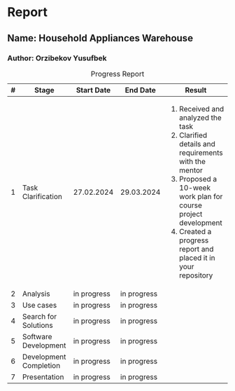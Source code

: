 # Report

##  Name: Household Appliances Warehouse

### Author: Orzibekov Yusufbek

<table>
<caption>Progress Report</caption>
  <thead>
    <tr>
      <th>#</th>
      <th>Stage</th>
      <th>Start Date</th>
      <th>End Date</th>
      <th>Result</th>
    </tr>
  </thead>
  <tbody>
    <tr>
      <td>1</td>
      <td>Task Clarification</td>
      <td>27.02.2024</td>
      <td>29.03.2024</td>
      <td>
        <ol>
          <li>Received and analyzed the task</li>
          <li>Clarified details and requirements with the mentor</li>
          <li>Proposed a 10-week work plan for course project development</li>
          <li>Created a progress report and placed it in your repository</li>
        </ol>
      </td>
    </tr>
    <tr>
      <td>2</td>
      <td>Analysis</td>
      <td>in progress</td>
      <td>in progress</td>
      <td></td>
    </tr>
    <tr>
      <td>3</td>
      <td>Use cases</td>
      <td>in progress</td>
      <td>in progress</td>
      <td></td>
    </tr>
    <tr>
      <td>4</td>
      <td>Search for Solutions</td>
      <td>in progress</td>
      <td>in progress</td>
      <td>
      </td>
    </tr>
    <tr>
      <td>5</td>
      <td>Software Development</td>
      <td>in progress</td>
      <td>in progress</td>
      <td></td>
    </tr>
    <tr>
      <td>6</td>
      <td>Development Completion</td>
      <td>in progress</td>
      <td>in progress</td>
      <td></td>
    </tr>
    <tr>
      <td>7</td>
      <td>Presentation</td>
      <td>in progress</td>
      <td>in progress</td>
      <td></td>
    </tr>
  </tbody>
</table>


